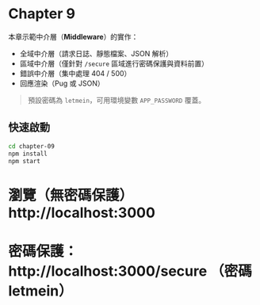 # Chapter 9

本章示範中介層（**Middleware**）的實作：

- 全域中介層（請求日誌、靜態檔案、JSON 解析）
- 區域中介層（僅針對 `/secure` 區域進行密碼保護與資料前置）
- 錯誤中介層（集中處理 404 / 500）
- 回應渲染（Pug 或 JSON）

> 預設密碼為 `letmein`，可用環境變數 `APP_PASSWORD` 覆蓋。

## 快速啟動

```bash
cd chapter-09
npm install
npm start
```

# 瀏覽（無密碼保護） http://localhost:3000
# 密碼保護：http://localhost:3000/secure （密碼 letmein）
